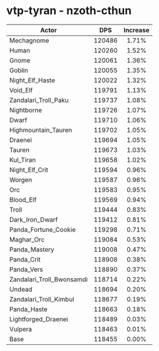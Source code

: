 # vtp-tyran - nzoth-cthun
| Actor | DPS | Increase |
|---|:---:|:---:|
|Mechagnome|120486|1.71%|
|Human|120260|1.52%|
|Gnome|120061|1.36%|
|Goblin|120055|1.35%|
|Night_Elf_Haste|120022|1.32%|
|Void_Elf|119791|1.13%|
|Zandalari_Troll_Paku|119737|1.08%|
|Nightborne|119726|1.07%|
|Dwarf|119710|1.06%|
|Highmountain_Tauren|119702|1.05%|
|Draenei|119694|1.05%|
|Tauren|119673|1.03%|
|Kul_Tiran|119658|1.02%|
|Night_Elf_Crit|119594|0.96%|
|Worgen|119587|0.96%|
|Orc|119583|0.95%|
|Blood_Elf|119569|0.94%|
|Troll|119444|0.83%|
|Dark_Iron_Dwarf|119412|0.81%|
|Panda_Fortune_Cookie|119298|0.71%|
|Maghar_Orc|119084|0.53%|
|Panda_Mastery|119008|0.47%|
|Panda_Crit|118908|0.38%|
|Panda_Vers|118890|0.37%|
|Zandalari_Troll_Bwonsamdi|118714|0.22%|
|Undead|118694|0.20%|
|Zandalari_Troll_Kimbul|118677|0.19%|
|Panda_Haste|118663|0.18%|
|Lightforged_Draenei|118489|0.03%|
|Vulpera|118463|0.01%|
|Base|118455|0.00%|
